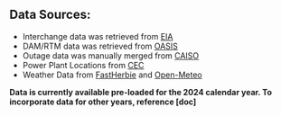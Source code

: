 ## Data Sources:
- Interchange data was retrieved from [EIA](https://www.eia.gov/electricity/gridmonitor/dashboard/electric_overview/balancing_authority/CISO)
- DAM/RTM data was retrieved from [OASIS](https://oasis.caiso.com/mrioasis/logon.do)
- Outage data was manually merged from [CAISO](https://www.caiso.com/library/curtailed-and-non-operational-generator-reports)
- Power Plant Locations from [CEC](https://cecgis-caenergy.opendata.arcgis.com/datasets/california-power-plants/explore?filters=eyJSZXRpcmVkX1BsYW50IjpbMCwwXX0%3D&location=37.106048%2C-116.331096%2C6.80)
- Weather Data from [FastHerbie](https://herbie.readthedocs.io/en/stable/user_guide/tutorial/fast.html) and [Open-Meteo](https://open-meteo.com/en/docs/historical-weather-api?start_date=2024-02-02&end_date=2024-02-02&latitude=35.2956286090001&temperature_unit=fahrenheit&longitude=-119.592197855#hourly_weather_variables)


**Data is currently available pre-loaded for the 2024 calendar year.  To incorporate data for other years, reference [doc]**
